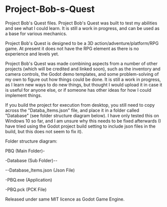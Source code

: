 # Project-Bob-s-Quest
Project Bob's Quest files. Project Bob's Quest was built to test my abilities and see what I could learn. It is still a work in progress, and can be used as a base for various mechanics.

Project Bob's Quest is designed to be a 3D action/adventure/platform/RPG game. At present it does not have the RPG element as there is no experience and levels yet.

Project Bob's Quest was made combining aspects from a number of other projects (which will be credited and linked soon), such as the inventory and camera controls, the Godot demo templates, and some problem-solving of my own to figure out how things could be done.
It is still a work in progress, as I learn new ways to do new things, but thought I would upload it in case it is useful for anyone else, or if someone has other ideas for how I could implement things.

If you build the project for execution from desktop, you still need to copy across the "Databa_Items.json" file, and place it in a folder called "Database" (see folder structure diagram below). I have only tested this on Windows 10 so far, and I am unsure why this needs to be fixed afterwards (I have tried using the Godot project build setting to include json files in the build, but this does not seem to fix it).

Folder structure diagram:

PBQ (Main Folder)-

-Database (Sub Folder)--

   --Database_Items.json (Json File)

-PBQ.exe (Application)

-PBQ.pck (PCK File)


Released under same MIT licence as Godot Game Engine.
